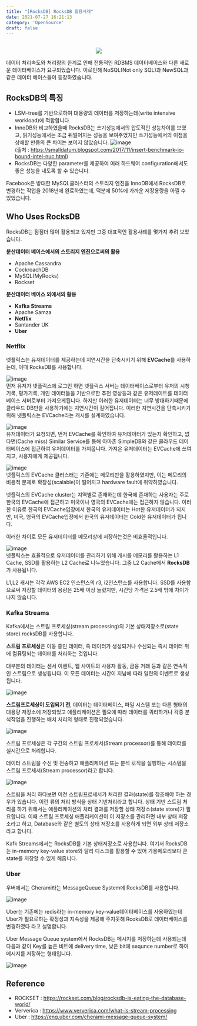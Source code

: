 ```yaml
---
title: "[RocksDB] RocksDB 활용사례"
date: 2021-07-27 16:21:13
category: 'OpenSource'
draft: false
---
```


<br>

<div align=center>
<div class="card">
  <div class="card__image">
    <img class="image" src="https://user-images.githubusercontent.com/28651727/124079851-a09b4280-da84-11eb-87c1-c8e525739628.png"/>
  </div>
</div>
</div>

데이터 처리속도와 처리량의 한계로 인해 전통적인 RDBMS 데이터베이스와 다른 새로운 데이터베이스가 요구되었습니다. 이로인해 NoSQL(Not only SQL)과 NewSQL과 같은 데이터 베이스들이 등장하였습니다.

## RocksDB의 특징
- LSM-tree를 기반으로하여 대용량의 데이터를 저장하는데(write intensive workload)에 적합합니다
- InnoDB와 비교하였을때 RocksDB는 쓰기성능에서의 압도적인 성능차이를 보였고, 읽기성능에서는 조금 뒤떨어지는 성능을 보여주었지만 쓰기성능에서의 이점을 상쇄할 만큼의 큰 차이는 보이지 않았습니다.
![image](https://user-images.githubusercontent.com/28651727/127099410-8fde9625-df3b-4619-a432-d1a4aaf5f2a2.png)  
(출처 : https://smalldatum.blogspot.com/2017/11/insert-benchmark-io-bound-intel-nuc.html)
- RocksDB는 다양한 parameter를 제공하여 여러 하드웨어 configuration에서도 좋은 성능을 내도록 할 수 있습니다.

Facebook은 방대한 MySQL클러스터의 스토리지 엔진을 InnoDB에서 RocksDB로 변경하는 작업을 2018년에 완료하였는데, 덕분에 50%에 가까운 저장용량을 아낄 수 있었습니다. 

## Who Uses RocksDB
RocksDB는 점점더 많이 활용되고 있지만 그중 대표적인 활용사례를 몇가지 추려 보았습니다. 

**분산데이터 베이스에서의 스토리지 엔진으로써의 활용**
- Apache Cassandra
- CockroachDB
- MySQL(MyRocks)
- Rockset

**분산데이터 베이스 외에서의 활용**
- **Kafka Streams**
- Apache Samza
- **Netflix**
- Santander UK
- **Uber**

### Netflix
넷플릭스는 유저데이터를 제공하는데 지연시간을 단축시키기 위해 **EVCache**를 사용하는데, 이때 RocksDB를 사용합니다.

![image](https://user-images.githubusercontent.com/28651727/127105880-0417254d-2971-407d-82b0-2aed10b79b42.png)  
먼저 유저가 넷플릭스에 로그인 하면 넷플릭스 서버는 데이터베이스로부터 유저의 시청기록, 평가기록, 개인 데이터들을 기반으로한 추천 영상등과 같은 유저데이트를 데이터베이스 서버로부터 가져오게됩니다. 하지만 이러한 유저데이터는 너무 방대하기때문에 클라우드 DB만을 사용하기에는 지연시간이 길어집니다. 이러한 지연시간을 단축시키기 위해 넷플릭스는 EVCache라는 캐시를 설계하였습니다. 

![image](https://user-images.githubusercontent.com/28651727/127106247-d27b69fe-06ce-4b28-9882-ad76209bc84d.png)  
유저데이터가 요청되면, 먼저 EVCache를 확인하여 유저데이터가 있는지 확인하고, 없다면(Cache miss) Similar Service를 통해 아마존 SimpleDB와 같은 클라우드 데이터베이스에 접근하여 유저데이터를 가져옵니다. 가져온 유저데이터는 EVCache에 쓰여지고, 사용자에게 제공됩니다.

![image](https://user-images.githubusercontent.com/28651727/127106521-b07faa6b-a13e-45a5-87a6-39224d6c29eb.png)  
넷플릭스의 EVCache 클러스터는 기존에는 메모리만을 활용하였지만, 이는 메모리의 비용적 문제로 확장성(scalable)이 떨어지고 hardware fault에 취약하였습니다.

넷플릭스의 EVCache cluster는 지역별로 존재하는데 한국에 존재하는 사용자는 주로 한국의 EVCache에 접근하고 미국이나 영국의 EVCache에는 접근하지 않습니다. 이러한 이유로 한국의 EVCache입장에서 한국의 유저데이터는 Hot한 유저데이터가 되지만, 미국, 영귝의 EVCache입장에서 한국의 유저데이터는 Cold한 유저데이터가 됩니다. 

이러한 차이로 모든 유저데이터를 메모리상에 저장하는것은 비효율적입니다. 

![image](https://user-images.githubusercontent.com/28651727/127107542-49e39cf0-58c5-4984-b370-737100c69269.png)  
넷플릭스는 효율적으로 유저데이터를 관리하기 위해 캐시를 메모리를 활용하는 L1 Cache, SSD를 활용하는 L2 Cache로 나누었습니다. 그중 L2 Cache에서 **RocksDB**가 사용됩니다.

L1,L2 캐시는 각각 AWS EC2 인스턴스의 r3, i2인스턴스를 사용합니다. SSD를 사용함으로써 저장할 데이터의 용량은 25배 이상 늘렸지만, 시간당 가격은 2.5배 밖에 차이가 나지 않습니다.

### Kafka Streams
Kafka에서는 스트림 프로세싱(stream processing)의 기본 상태저장소로(state store) rocksDB를 사용합니다.

**스트림 프로세싱**은 이동 중인 데이터, 즉 데이터가 생성되거나 수신되는 즉시 데이터 위에 컴퓨팅되는 데이터를 처리하는 것입니다.

대부분의 데이터는 센서 이벤트, 웹 사이트의 사용자 활동, 금융 거래 등과 같은 연속적인 스트림으로 생성됩니다. 이 모든 데이터는 시간이 지남에 따라 일련의 이벤트로 생성됩니다.

![image](https://user-images.githubusercontent.com/28651727/127112312-183fd6be-68f1-4d87-8554-8b09d8498296.png)

**스트림프로세싱이 도입되기 전**, 데이터는 데이터베이스, 파일 시스템 또는 다른 형태의 대용량 저장소에 저장되었고 애플리케이션은 필요에 따라 데이터를 쿼리하거나 각종 분석작업을 진행하는 배치 처리의 형태로 진행되었습니다.

![image](https://user-images.githubusercontent.com/28651727/127112468-5dc1bcaf-cfb6-48d9-bb1a-6c848be49a06.png)

스트림 프로세싱은 각 구간의 스트림 프로세서(Stream processor)를 통해 데이터를 실시간으로 처리합니다. 

데이터 스트림을 수신 및 전송하고 애플리케이션 또는 분석 로직을 실행하는 시스템을 스트림 프로세서(Stream processor)라고 합니다.

![image](https://user-images.githubusercontent.com/28651727/127112903-3ee4239f-31f6-4073-817b-cadf0c117a59.png)

스트림을 처리 하다보면 이전 스트림프로세서가 처리한 결과(state)를 참조해야 하는 경우가 있습니다. 이런 류의 처리 방식을 상태 기반처리라고 합니다. 상태 기반 스트림 처리를 하기 위해서는 애플리케이션의 처리 결과를 저장할 상태 저장소(state store)가 필요합니다. 이때 스트림 프로세싱 애플리케이션이 이 저장소를 관리하면 내부 상태 저장소라고 하고, Database와 같은 별도의 상태 저장소를 사용하게 되면 외부 상태 저장소라고 합니다.

Kafk Streams에서는 RocksDB를 기본 상태저장소로 사용합니다. 여기서 RocksDB는 in-memory key-value store와 달리 디스크를 활용할 수 있어 가용메모리보다 큰 state를 저장할 수 있게 해줍니다.

### Uber

우버에서는 Cherami라는 MessageQueue System에 RocksDB를 사용합니다. 

![image](https://user-images.githubusercontent.com/28651727/127115290-105a9989-0b30-4402-af51-32b9ac8195f4.png)

Uber는 기존에는 redis라는 in-memory key-value데이터베이스를 사용하였는데 Uber가 필요로하는 확정성과 지속성을 제공해 주지못해 RcoksDB로 데이터베이스를 변경하였다 라고 설명합니다. 

Uber Message Queue system에서 RocksDB는 메시지를 저장하는데 사용되는데 다음과 같이 Key를 높은 비트에 delivery time, 낮은 bit에 sequnce number로 하여 메시지를 저장하는 형태입니다.

![image](https://user-images.githubusercontent.com/28651727/127115733-f03a9b6c-5b3e-4a94-a2b2-2f4821bf3dd9.png)

## Reference  
- ROCKSET : https://rockset.com/blog/rocksdb-is-eating-the-database-world/  
- Ververica : https://www.ververica.com/what-is-stream-processing
- Uber : https://eng.uber.com/cherami-message-queue-system/